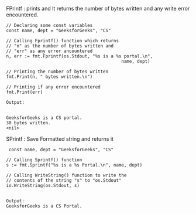 FPrintf : prints and It returns the number of bytes written and any write error encountered.


    // Declaring some const variables
    const name, dept = "GeeksforGeeks", "CS"
 
    // Calling Fprintf() function which returns
    // "n" as the number of bytes written and
    // "err" as any error ancountered
    n, err := fmt.Fprintf(os.Stdout, "%s is a %s portal.\n",
                                                name, dept)
 
    // Printing the number of bytes written
    fmt.Print(n, " bytes written.\n")
 
    // Printing if any error encountered
    fmt.Print(err)

    Output: 
 
    
    GeeksforGeeks is a CS portal.
    30 bytes written.
    <nil>

SPrintf : Save Formatted string and returns it 

     const name, dept = "GeeksforGeeks", "CS"
  
    // Calling Sprintf() function
    s := fmt.Sprintf("%s is a %s Portal.\n", name, dept)
  
    // Calling WriteString() function to write the
    // contents of the string "s" to "os.Stdout"
    io.WriteString(os.Stdout, s)
  
    
    Output:    
    GeeksforGeeks is a CS Portal.
